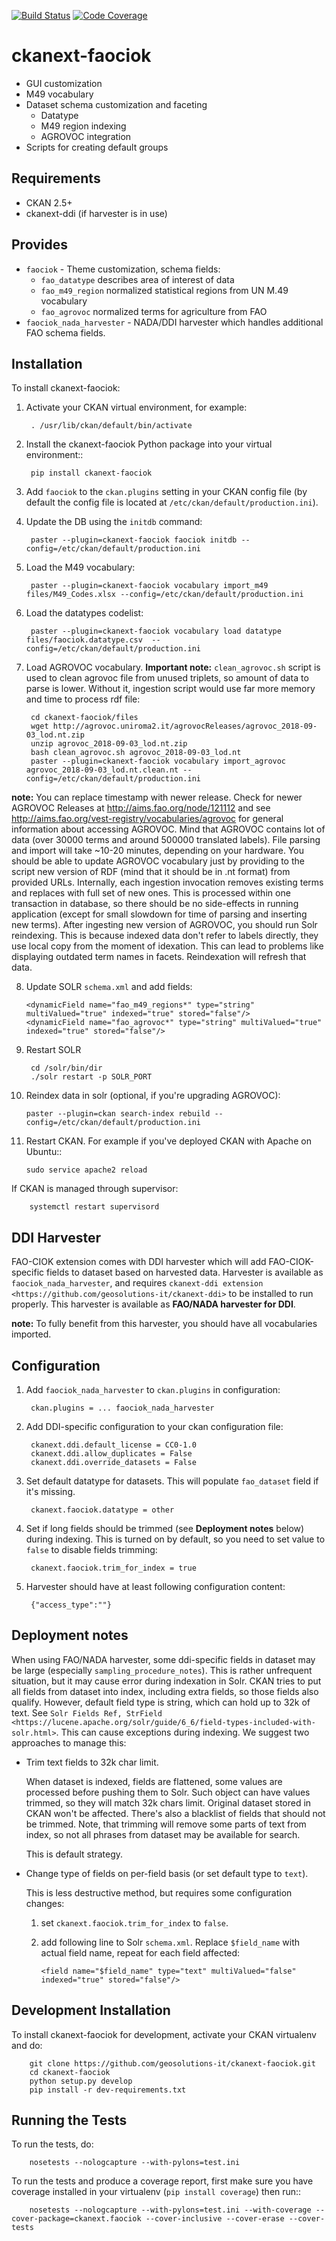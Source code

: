 [![Build Status](https://travis-ci.org/geosolutions-it/ckanext-faociok.svg?branch=master)](https://travis-ci.org/geosolutions-it/faociok)
[![Code Coverage](https://codecov.io/github/geosolutions-it/ckanext-faociok/coverage.svg?branch=master)](https://codecov.io/github/geosolutions-it/ckanext-faociok?branch=master)

# ckanext-faociok

- GUI customization
- M49 vocabulary
- Dataset schema customization and faceting
  - Datatype
  - M49 region indexing
  - AGROVOC integration
- Scripts for creating default groups

## Requirements

* CKAN 2.5+
* ckanext-ddi (if harvester is in use)

## Provides

* `faociok` - Theme customization, schema fields:
    * `fao_datatype` describes area of interest of data
    * `fao_m49_region` normalized statistical regions from UN M.49 vocabulary
    * `fao_agrovoc` normalized terms for agriculture from FAO
* `faociok_nada_harvester` - NADA/DDI harvester which handles additional FAO schema fields.

## Installation

To install ckanext-faociok:

1. Activate your CKAN virtual environment, for example:

        . /usr/lib/ckan/default/bin/activate

2. Install the ckanext-faociok Python package into your virtual environment::

        pip install ckanext-faociok

3. Add ``faociok`` to the ``ckan.plugins`` setting in your CKAN
   config file (by default the config file is located at
   ``/etc/ckan/default/production.ini``).

4. Update the DB using the ``initdb`` command:
 
        paster --plugin=ckanext-faociok faociok initdb --config=/etc/ckan/default/production.ini
     
5. Load the M49 vocabulary:

        paster --plugin=ckanext-faociok vocabulary import_m49 files/M49_Codes.xlsx --config=/etc/ckan/default/production.ini

6. Load the datatypes codelist:

        paster --plugin=ckanext-faociok vocabulary load datatype files/faociok.datatype.csv  --config=/etc/ckan/default/production.ini     

7. Load AGROVOC vocabulary. **Important note:** `clean_agrovoc.sh` script is used to clean agrovoc file from unused triplets, so amount of data to parse is lower. Without it, ingestion script would use far more memory and time to process rdf file:

        cd ckanext-faociok/files    
        wget http://agrovoc.uniroma2.it/agrovocReleases/agrovoc_2018-09-03_lod.nt.zip
        unzip agrovoc_2018-09-03_lod.nt.zip
        bash clean_agrovoc.sh agrovoc_2018-09-03_lod.nt
        paster --plugin=ckanext-faociok vocabulary import_agrovoc agrovoc_2018-09-03_lod.nt.clean.nt --config=/etc/ckan/default/production.ini

**note:** You can replace timestamp with newer release. Check for newer AGROVOC Releases at http://aims.fao.org/node/121112 and see http://aims.fao.org/vest-registry/vocabularies/agrovoc for general information about accessing AGROVOC.
Mind that AGROVOC contains lot of data (over 30000 terms and around 500000 translated labels). File parsing and import will take ~10-20 minutes, depending on your hardware.
You should be able to update AGROVOC vocabulary just by providing to the script new version of RDF (mind that it should be in .nt format) from provided URLs.
Internally, each ingestion invocation removes existing terms and replaces with full set of new ones. This is processed within one transaction in database, so there should be no side-effects in running application (except for small slowdown for time of parsing and inserting new terms).
After ingesting new version of AGROVOC, you should run Solr reindexing. This is because indexed data don't refer to labels directly, they use local copy from the moment of idexation. This can lead to problems like displaying outdated term names in facets. Reindexation will refresh that data. 
    
8. Update SOLR `schema.xml` and add fields:

       <dynamicField name="fao_m49_regions*" type="string" multiValued="true" indexed="true" stored="false"/>
       <dynamicField name="fao_agrovoc*" type="string" multiValued="true" indexed="true" stored="false"/>
   
9. Restart SOLR

        cd /solr/bin/dir
        ./solr restart -p SOLR_PORT

10. Reindex data in solr (optional, if you're upgrading AGROVOC):

        paster --plugin=ckan search-index rebuild --config=/etc/ckan/default/production.ini

11. Restart CKAN. For example if you've deployed CKAN with Apache on Ubuntu::

        sudo service apache2 reload

   If CKAN is managed through supervisor:

        systemctl restart supervisord 

## DDI Harvester

FAO-CIOK extension comes with DDI harvester which will add FAO-CIOK-specific fields to dataset based on harvested data. Harvester is available as `faociok_nada_harvester`, and requires `ckanext-ddi extension <https://github.com/geosolutions-it/ckanext-ddi>` to be installed to run properly. This harvester is available as **FAO/NADA harvester for DDI**.

**note:** To fully benefit from this harvester, you should have all vocabularies imported.
    
## Configuration

1. Add `faociok_nada_harvester` to `ckan.plugins` in configuration:

        ckan.plugins = ... faociok_nada_harvester

2. Add DDI-specific configuration to your ckan configuration file:
    
        ckanext.ddi.default_license = CC0-1.0
        ckanext.ddi.allow_duplicates = False
        ckanext.ddi.override_datasets = False

3. Set default datatype for datasets. This will populate `fao_dataset` field if it's missing.
    
        ckanext.faociok.datatype = other

4. Set if long fields should be trimmed (see **Deployment notes** below) during indexing. This is turned on by default, so you need to set value to `false` to disable fields trimming:

        ckanext.faociok.trim_for_index = true

5. Harvester should have at least following configuration content:

        {"access_type":""}

## Deployment notes

When using FAO/NADA harvester, some ddi-specific fields in dataset may be large (especially `sampling_procedure_notes`). This is rather unfrequent situation, but it may cause error during indexation in Solr. CKAN tries to put all fields from dataset into index, including extra fields, so those fields also qualify. However, default field type is string, which can hold up to 32k of text. See `Solr Fields Ref, StrField <https://lucene.apache.org/solr/guide/6_6/field-types-included-with-solr.html>`. This can cause exceptions during indexing. We suggest two approaches to manage this:

 * Trim text fields to 32k char limit.

   When dataset is indexed, fields are flattened, some values are processed before pushing them to Solr. Such object can have values trimmed, so they will match 32k chars limit. Original dataset stored in CKAN won't be affected. There's also a blacklist of fields that should not be trimmed. Note, that trimming will remove some parts of text from index, so not all phrases from dataset may be available for search.

   This is default strategy. 

 * Change type of fields on per-field basis (or set default type to `text`).

   This is less destructive method, but requires some configuration changes:
   
   1. set `ckanext.faociok.trim_for_index` to `false`.

   2. add following line to Solr `schema.xml`. Replace `$field_name` with actual field name, repeat for each field affected:

          <field name="$field_name" type="text" multiValued="false" indexed="true" stored="false"/>

## Development Installation

To install ckanext-faociok for development, activate your CKAN virtualenv and
do:

        git clone https://github.com/geosolutions-it/ckanext-faociok.git
        cd ckanext-faociok
        python setup.py develop
        pip install -r dev-requirements.txt

## Running the Tests

To run the tests, do:

        nosetests --nologcapture --with-pylons=test.ini

To run the tests and produce a coverage report, first make sure you have
coverage installed in your virtualenv (``pip install coverage``) then run::

        nosetests --nologcapture --with-pylons=test.ini --with-coverage --cover-package=ckanext.faociok --cover-inclusive --cover-erase --cover-tests

